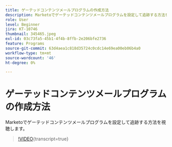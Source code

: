 ```yaml
---
title: ゲーテッドコンテンツメールプログラムの作成方法
description: Marketoでゲーテッドコンテンツメールプログラムを設定して追跡する方法を視聴します。
role: User
level: Beginner
jira: KT-10746
thumbnail: 345465.jpeg
exl-id: 03c73fa5-45b1-4f4b-8ffb-2e206bfe2736
feature: Programs
source-git-commit: 63d4aea1c818d35724c0cdc14e69ea00eb06b4a0
workflow-type: tm+mt
source-wordcount: '46'
ht-degree: 0%

---
```


# ゲーテッドコンテンツメールプログラムの作成方法

Marketoでゲーテッドコンテンツメールプログラムを設定して追跡する方法を視聴します。

>[!VIDEO](https://video.tv.adobe.com/v/345465/?quality=12&learn=on){transcript=true}
